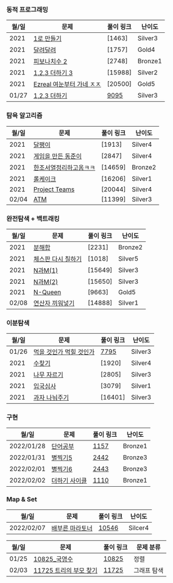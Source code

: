 <div class="pull-left">

  ### 동적 프로그래밍

  | 월/일 | 문제                           | 풀이 링크 | 난이도 |
  | ----------- | ---------------------- | ---------------------- | ------------------------------------|
  |2021|[1로 만들기](https://www.acmicpc.net/problem/1463)|[1463]|Silver3|
  |2021|[달려달려](https://www.acmicpc.net/problem/1757)|[1757]|Gold4|
  |2021|[피보나치수 2](https://www.acmicpc.net/problem/2748)|[2748]|Bronze1|
  |2021|[1,2,3 더하기 3](https://www.acmicpc.net/problem/15988)|[15988]|Silver2|
  |2021|[Ezreal 여눈부터 가네 ㅈㅈ](https://www.acmicpc.net/problem/20500)|[20500]|Gold5|
  |01/27| [1,2,3 더하기](https://www.acmicpc.net/problem/9095)| [9095](https://github.com/douzone1/Baekjoon/tree/main/Q_9095)|Silver3|
  
</div>
<div class="pull-right">

  ### 탐욕 알고리즘

  | 월/일 | 문제                           | 풀이 링크 | 난이도 |
  | ----------- | ---------------------- | ---------------------- | ------------------------------------|
  |2021|[달팽이](https://www.acmicpc.net/problem/1913)|[1913]|Silver4|
  |2021|[게임을 만든 동준이](https://www.acmicpc.net/problem/2847)|[2847]|Silver4|
  |2021|[한조서열정리하고옴ㅋㅋ](https://www.acmicpc.net/problem/14659)|[14659]|Bronze2|
  |2021|[롤케이크](https://www.acmicpc.net/problem/16206)|[16206]|Silver1|
  |2021|[Project Teams](https://www.acmicpc.net/problem/20044)|[20044]|Silver4|
  |02/04      | [ATM](https://www.acmicpc.net/problem/11399)    | [11399]|Silver3|

</div>
  
<div class="pull-left">
  
### 완전탐색 + 백트래킹

| 월/일 | 문제                           | 풀이 링크 | 난이도 |
| ----------- | ---------------------- | ---------------------- | ------------------------------------|
|2021|[분해합](https://www.acmicpc.net/problem/2231)|[2231]|Bronze2|
|2021|[체스판 다시 칠하기](https://www.acmicpc.net/problem/1018)|[1018]|Silver5|
|2021|[N과M(1)](https://www.acmicpc.net/problem/15649)|[15649]|Silver3|
|2021|[N과M(2)](https://www.acmicpc.net/problem/15650)|[15650]|Silver3|
|2021|[N-Queen](https://www.acmicpc.net/problem/9663)|[9663]|Gold5|
|02/08|[연산자 끼워넣기](https://www.acmicpc.net/problem/14888)|[14888]|Silver1|
  
  
### 이분탐색

| 월/일 | 문제                           | 풀이 링크 | 난이도 |
| ----------- | ---------------------- | ---------------------- | ------------------------------------|
|01/26| [먹을 것인가 먹힐 것인가](https://www.acmicpc.net/problem/7795)| [7795](https://github.com/douzone1/Baekjoon/tree/main/Q_7795)|Silver3 |
|2021|[수찾기](https://www.acmicpc.net/problem/1920)|[1920]|Silver4|
|2021|[나무 자르기](https://www.acmicpc.net/problem/2805)|[2805]|Silver3|
|2021|[입국심사](https://www.acmicpc.net/problem/3079)|[3079]|Silver1|
|2021|[과자 나눠주기](https://www.acmicpc.net/problem/16401)|[16401]|Silver3|

</div>

<div class="pull-right">
  
### 구현

| 월/일 | 문제                           | 풀이 링크 | 난이도 |
| ----------- | ---------------------- | ---------------------- | ------------------------------------|
| 2022/01/28      | [단어공부](https://www.acmicpc.net/problem/1157)       | [1157](https://github.com/douzone1/Baekjoon/tree/main/Q_1157)| Bronze1 |
| 2022/01/31      | [별찍기5](https://www.acmicpc.net/problem/2442)       | [2442](https://github.com/douzone1/Baekjoon/tree/main/Q_2442)| Bronze3 |
| 2022/02/01      | [별찍기6](https://www.acmicpc.net/problem/2443)       | [2443](https://github.com/douzone1/Baekjoon/tree/main/Q_2443)| Bronze3 |
| 2022/02/02      | [더하기 사이클](https://www.acmicpc.net/problem/1110)    | [1110](https://github.com/douzone1/Baekjoon/tree/main/Q_1110)| Bronze1 |

</div>

### Map & Set

| 월/일 | 문제                           | 풀이 링크 | 난이도 |
| ----------- | ---------------------- | ---------------------- | ------------------------------------|
| 2022/02/07      | [배부른 마라토너](https://www.acmicpc.net/problem/10546)    | [10546](https://github.com/douzone1/Baekjoon/tree/main/Q_10546)| Silcer4 |

  
| 월/일 | 문제                           | 풀이 링크 | 문제 분류 |
| ----------- | ---------------------- | ---------------------- | ------------------------------------|
| 01/25      | [10825_국영수](https://www.acmicpc.net/problem/10825)       | [10825](https://github.com/douzone1/Baekjoon/tree/main/Q_10825)| 정렬 |
| 02/03      | [11725 트리의 부모 찾기](https://www.acmicpc.net/problem/11725)    | [11725](https://github.com/douzone1/Baekjoon/tree/main/Q_11725)| 그래프 탐색 |



